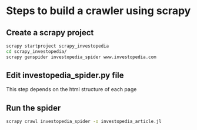 # Steps to build a crawler using scrapy

## Create a scrapy project
```bash
scrapy startproject scrapy_investopedia
cd scrapy_investopedia/
scrapy genspider investopedia_spider www.investopedia.com
```

## Edit __investopedia_spider.py__ file

This step depends on the html structure of each page

## Run the spider

```bash
scrapy crawl investopedia_spider -o investopedia_article.jl
```